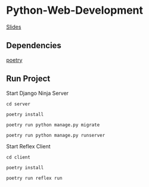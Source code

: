 # Python-Web-Development

[Slides](https://docs.google.com/presentation/d/1wps9ElHAIRkQXfKH-GtAtRPg21ZEc8EtST40MtZlYHI/edit?usp=sharing)

## Dependencies

[poetry](https://python-poetry.org/)

## Run Project

Start Django Ninja Server

`cd server`

`poetry install`

`poetry run python manage.py migrate`

`poetry run python manage.py runserver`


Start Reflex Client

`cd client`

`poetry install`

`poetry run reflex run`
